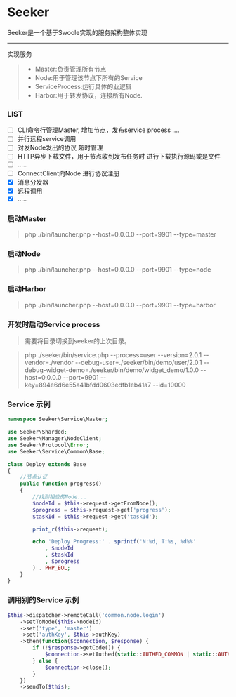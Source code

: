 # Seeker

Seeker是一个基于Swoole实现的服务架构整体实现

------

实现服务

> * Master:负责管理所有节点
> * Node:用于管理该节点下所有的Service
> * ServiceProcess:运行具体的业逻辑
> * Harbor:用于转发协议，连接所有Node.

### LIST

- [ ] CLI命令行管理Master, 增加节点，发布service process ....
- [ ] 并行远程service调用
- [ ] 对发Node发出的协议 超时管理
- [ ] HTTP异步下载文件，用于节点收到发布任务时 进行下载执行源码或是文件
- [ ] .....
- [ ] ConnectClient向Node 进行协议注册
- [x] 消息分发器
- [x] 远程调用
- [x] .....

### 启动Master

> php ./bin/launcher.php --host=0.0.0.0 --port=9901 --type=master

### 启动Node

> php ./bin/launcher.php --host=0.0.0.0 --port=9901 --type=node

### 启动Harbor

> php ./bin/launcher.php --host=0.0.0.0 --port=9901 --type=harbor

### 开发时启动Service process

> 需要将目录切换到seeker的上次目录。

> php ./seeker/bin/service.php --process=user --version=2.0.1 --vendor=./vendor --debug-user=./seeker/bin/demo/user/2.0.1 --debug-widget-demo=./seeker/bin/demo/widget_demo/1.0.0 --host=0.0.0.0 --port=9901 --key=894e6d6e55a41bfdd0603edfb1eb41a7 --id=10000

### Service 示例

```php
namespace Seeker\Service\Master;

use Seeker\Sharded;
use Seeker\Manager\NodeClient;
use Seeker\Protocol\Error;
use Seeker\Service\Common\Base;

class Deploy extends Base
{
    //节点认证
    public function progress()
    {
        //找到相应的Node...
        $nodeId = $this->request->getFromNode();
        $progress = $this->request->get('progress');
        $taskId = $this->request->get('taskId');

        print_r($this->request);

        echo 'Deploy Progress:' . sprintf('N:%d, T:%s, %d%%'
            , $nodeId
            , $taskId
            , $progress
        ) . PHP_EOL;
    }
}
```

### 调用别的Service 示例

```php
$this->dispatcher->remoteCall('common.node.login')
    ->setToNode($this->nodeId)
    ->set('type', 'master')
    ->set('authKey', $this->authKey)
    ->then(function($connection, $response) {
        if (!$response->getCode()) {
            $connection->setAuthed(static::AUTHED_COMMON | static::AUTHED_NODE);
        } else {
            $connection->close();
        }
    })
    ->sendTo($this);
```
